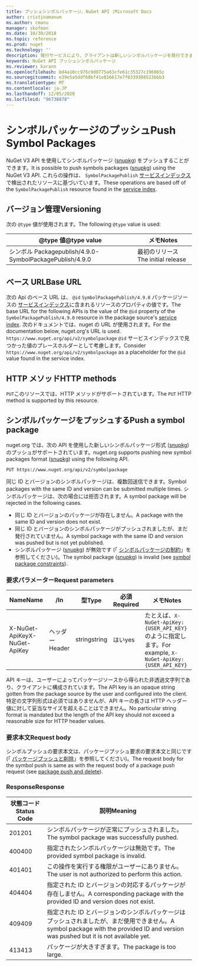 ```yaml
---
title: プッシュシンボルパッケージ、NuGet API |Microsoft Docs
author: cristinamanum
ms.author: cmanu
manager: skofman
ms.date: 10/30/2018
ms.topic: reference
ms.prod: nuget
ms.technology: ''
description: 発行サービスにより、クライアントは新しいシンボルパッケージを発行できます。
keywords: NuGet API プッシュシンボルパッケージ
ms.reviewer: karann
ms.openlocfilehash: bd4a10cc976c9d0775a63cfe61c35327c196065c
ms.sourcegitcommit: e39e5a5ddf68bf41e816617e7f0339308523bbb3
ms.translationtype: MT
ms.contentlocale: ja-JP
ms.lasthandoff: 12/05/2020
ms.locfileid: "96738878"
---
```

# <a name="push-symbol-packages"></a><span data-ttu-id="b3bd8-104">シンボルパッケージのプッシュ</span><span class="sxs-lookup"><span data-stu-id="b3bd8-104">Push Symbol Packages</span></span>

<span data-ttu-id="b3bd8-105">NuGet V3 API を使用してシンボルパッケージ ([snupkg](../create-packages/Symbol-Packages-snupkg.md)) をプッシュすることができます。</span><span class="sxs-lookup"><span data-stu-id="b3bd8-105">It is possible to push symbols packages ([snupkg](../create-packages/Symbol-Packages-snupkg.md)) using the NuGet V3 API.</span></span>
<span data-ttu-id="b3bd8-106">これらの操作は、 `SymbolPackagePublish` [サービスインデックス](service-index.md)で検出されたリソースに基づいています。</span><span class="sxs-lookup"><span data-stu-id="b3bd8-106">These operations are based off of the `SymbolPackagePublish` resource found in the [service index](service-index.md).</span></span>

## <a name="versioning"></a><span data-ttu-id="b3bd8-107">バージョン管理</span><span class="sxs-lookup"><span data-stu-id="b3bd8-107">Versioning</span></span>

<span data-ttu-id="b3bd8-108">次の `@type` 値が使用されます。</span><span class="sxs-lookup"><span data-stu-id="b3bd8-108">The following `@type` value is used:</span></span>

<span data-ttu-id="b3bd8-109">@type 値</span><span class="sxs-lookup"><span data-stu-id="b3bd8-109">@type value</span></span>                 | <span data-ttu-id="b3bd8-110">メモ</span><span class="sxs-lookup"><span data-stu-id="b3bd8-110">Notes</span></span>
--------------------        | -----
<span data-ttu-id="b3bd8-111">シンボル Packagepublish/4.9.0-</span><span class="sxs-lookup"><span data-stu-id="b3bd8-111">SymbolPackagePublish/4.9.0</span></span>  | <span data-ttu-id="b3bd8-112">最初のリリース</span><span class="sxs-lookup"><span data-stu-id="b3bd8-112">The initial release</span></span>

## <a name="base-url"></a><span data-ttu-id="b3bd8-113">ベース URL</span><span class="sxs-lookup"><span data-stu-id="b3bd8-113">Base URL</span></span>

<span data-ttu-id="b3bd8-114">次の Api のベース URL は、 `@id` `SymbolPackagePublish/4.9.0` パッケージソースの [サービスインデックス](service-index.md)に含まれるリソースのプロパティの値です。</span><span class="sxs-lookup"><span data-stu-id="b3bd8-114">The base URL for the following APIs is the value of the `@id` property of the `SymbolPackagePublish/4.9.0` resource in the package source's [service index](service-index.md).</span></span> <span data-ttu-id="b3bd8-115">次のドキュメントでは、nuget の URL が使用されます。</span><span class="sxs-lookup"><span data-stu-id="b3bd8-115">For the documentation below, nuget.org's URL is used.</span></span> <span data-ttu-id="b3bd8-116">`https://www.nuget.org/api/v2/symbolpackage` `@id` サービスインデックスで見つかった値のプレースホルダーとして考慮します。</span><span class="sxs-lookup"><span data-stu-id="b3bd8-116">Consider `https://www.nuget.org/api/v2/symbolpackage` as a placeholder for the `@id` value found in the service index.</span></span>

## <a name="http-methods"></a><span data-ttu-id="b3bd8-117">HTTP メソッド</span><span class="sxs-lookup"><span data-stu-id="b3bd8-117">HTTP methods</span></span>

<span data-ttu-id="b3bd8-118">`PUT`このリソースでは、HTTP メソッドがサポートされています。</span><span class="sxs-lookup"><span data-stu-id="b3bd8-118">The `PUT` HTTP method is supported by this resource.</span></span> 

## <a name="push-a-symbol-package"></a><span data-ttu-id="b3bd8-119">シンボルパッケージをプッシュする</span><span class="sxs-lookup"><span data-stu-id="b3bd8-119">Push a symbol package</span></span>

<span data-ttu-id="b3bd8-120">nuget.org では、次の API を使用した新しいシンボルパッケージ形式 ([snupkg](../create-packages/Symbol-Packages-snupkg.md)) のプッシュがサポートされています。</span><span class="sxs-lookup"><span data-stu-id="b3bd8-120">nuget.org supports pushing new symbol packages format ([snupkg](../create-packages/Symbol-Packages-snupkg.md)) using the following API.</span></span> 

    PUT https://www.nuget.org/api/v2/symbolpackage

<span data-ttu-id="b3bd8-121">同じ ID とバージョンのシンボルパッケージは、複数回送信できます。</span><span class="sxs-lookup"><span data-stu-id="b3bd8-121">Symbol packages with the same ID and version can be submitted multiple times.</span></span> <span data-ttu-id="b3bd8-122">シンボルパッケージは、次の場合には拒否されます。</span><span class="sxs-lookup"><span data-stu-id="b3bd8-122">A symbol package will be rejected in the following cases.</span></span>
- <span data-ttu-id="b3bd8-123">同じ ID とバージョンのパッケージが存在しません。</span><span class="sxs-lookup"><span data-stu-id="b3bd8-123">A package with the same ID and version does not exist.</span></span>
- <span data-ttu-id="b3bd8-124">同じ ID とバージョンのシンボルパッケージがプッシュされましたが、まだ発行されていません。</span><span class="sxs-lookup"><span data-stu-id="b3bd8-124">A symbol package with the same ID and version was pushed but is not yet published.</span></span>
- <span data-ttu-id="b3bd8-125">シンボルパッケージ ([snupkg](../create-packages/Symbol-Packages-snupkg.md)) が無効です (「 [シンボルパッケージの制約](../create-packages/Symbol-Packages-snupkg.md)」を参照してください)。</span><span class="sxs-lookup"><span data-stu-id="b3bd8-125">The symbol package ([snupkg](../create-packages/Symbol-Packages-snupkg.md)) is invalid (see [symbol package constraints](../create-packages/Symbol-Packages-snupkg.md)).</span></span>

### <a name="request-parameters"></a><span data-ttu-id="b3bd8-126">要求パラメーター</span><span class="sxs-lookup"><span data-stu-id="b3bd8-126">Request parameters</span></span>

<span data-ttu-id="b3bd8-127">Name</span><span class="sxs-lookup"><span data-stu-id="b3bd8-127">Name</span></span>           | <span data-ttu-id="b3bd8-128">/</span><span class="sxs-lookup"><span data-stu-id="b3bd8-128">In</span></span>     | <span data-ttu-id="b3bd8-129">型</span><span class="sxs-lookup"><span data-stu-id="b3bd8-129">Type</span></span>   | <span data-ttu-id="b3bd8-130">必須</span><span class="sxs-lookup"><span data-stu-id="b3bd8-130">Required</span></span> | <span data-ttu-id="b3bd8-131">メモ</span><span class="sxs-lookup"><span data-stu-id="b3bd8-131">Notes</span></span>
-------------- | ------ | ------ | -------- | -----
<span data-ttu-id="b3bd8-132">X-NuGet-ApiKey</span><span class="sxs-lookup"><span data-stu-id="b3bd8-132">X-NuGet-ApiKey</span></span> | <span data-ttu-id="b3bd8-133">ヘッダー</span><span class="sxs-lookup"><span data-stu-id="b3bd8-133">Header</span></span> | <span data-ttu-id="b3bd8-134">string</span><span class="sxs-lookup"><span data-stu-id="b3bd8-134">string</span></span> | <span data-ttu-id="b3bd8-135">はい</span><span class="sxs-lookup"><span data-stu-id="b3bd8-135">yes</span></span>      | <span data-ttu-id="b3bd8-136">たとえば、`X-NuGet-ApiKey: {USER_API_KEY}` のように指定します。</span><span class="sxs-lookup"><span data-stu-id="b3bd8-136">For example, `X-NuGet-ApiKey: {USER_API_KEY}`</span></span>

<span data-ttu-id="b3bd8-137">API キーは、ユーザーによってパッケージソースから得られた非透過文字列であり、クライアントに構成されています。</span><span class="sxs-lookup"><span data-stu-id="b3bd8-137">The API key is an opaque string gotten from the package source by the user and configured into the client.</span></span> <span data-ttu-id="b3bd8-138">特定の文字列形式は必須ではありませんが、API キーの長さは HTTP ヘッダー値に対して妥当なサイズを超えることはできません。</span><span class="sxs-lookup"><span data-stu-id="b3bd8-138">No particular string format is mandated but the length of the API key should not exceed a reasonable size for HTTP header values.</span></span>

### <a name="request-body"></a><span data-ttu-id="b3bd8-139">要求本文</span><span class="sxs-lookup"><span data-stu-id="b3bd8-139">Request body</span></span>

<span data-ttu-id="b3bd8-140">シンボルプッシュの要求本文は、パッケージプッシュ要求の要求本文と同じです (「 [パッケージプッシュと削除](package-publish-resource.md)」を参照してください)。</span><span class="sxs-lookup"><span data-stu-id="b3bd8-140">The request body for the symbol push is same as with the request body of a package push request (see [package push and delete](package-publish-resource.md)).</span></span> 

### <a name="response"></a><span data-ttu-id="b3bd8-141">Response</span><span class="sxs-lookup"><span data-stu-id="b3bd8-141">Response</span></span>

<span data-ttu-id="b3bd8-142">状態コード</span><span class="sxs-lookup"><span data-stu-id="b3bd8-142">Status Code</span></span> | <span data-ttu-id="b3bd8-143">説明</span><span class="sxs-lookup"><span data-stu-id="b3bd8-143">Meaning</span></span>
----------- | -------
<span data-ttu-id="b3bd8-144">201</span><span class="sxs-lookup"><span data-stu-id="b3bd8-144">201</span></span>         | <span data-ttu-id="b3bd8-145">シンボルパッケージが正常にプッシュされました。</span><span class="sxs-lookup"><span data-stu-id="b3bd8-145">The symbol package was successfully pushed.</span></span>
<span data-ttu-id="b3bd8-146">400</span><span class="sxs-lookup"><span data-stu-id="b3bd8-146">400</span></span>         | <span data-ttu-id="b3bd8-147">指定されたシンボルパッケージは無効です。</span><span class="sxs-lookup"><span data-stu-id="b3bd8-147">The provided symbol package is invalid.</span></span>
<span data-ttu-id="b3bd8-148">401</span><span class="sxs-lookup"><span data-stu-id="b3bd8-148">401</span></span>         | <span data-ttu-id="b3bd8-149">この操作を実行する権限がユーザーにありません。</span><span class="sxs-lookup"><span data-stu-id="b3bd8-149">The user is not authorized to perform this action.</span></span>
<span data-ttu-id="b3bd8-150">404</span><span class="sxs-lookup"><span data-stu-id="b3bd8-150">404</span></span>         | <span data-ttu-id="b3bd8-151">指定された ID とバージョンの対応するパッケージが存在しません。</span><span class="sxs-lookup"><span data-stu-id="b3bd8-151">A corresponding package with the provided ID and version does not exist.</span></span>
<span data-ttu-id="b3bd8-152">409</span><span class="sxs-lookup"><span data-stu-id="b3bd8-152">409</span></span>         | <span data-ttu-id="b3bd8-153">指定された ID とバージョンのシンボルパッケージはプッシュされましたが、まだ使用できません。</span><span class="sxs-lookup"><span data-stu-id="b3bd8-153">A symbol package with the provided ID and version was pushed but it is not available yet.</span></span>
<span data-ttu-id="b3bd8-154">413</span><span class="sxs-lookup"><span data-stu-id="b3bd8-154">413</span></span>         | <span data-ttu-id="b3bd8-155">パッケージが大きすぎます。</span><span class="sxs-lookup"><span data-stu-id="b3bd8-155">The package is too large.</span></span>

